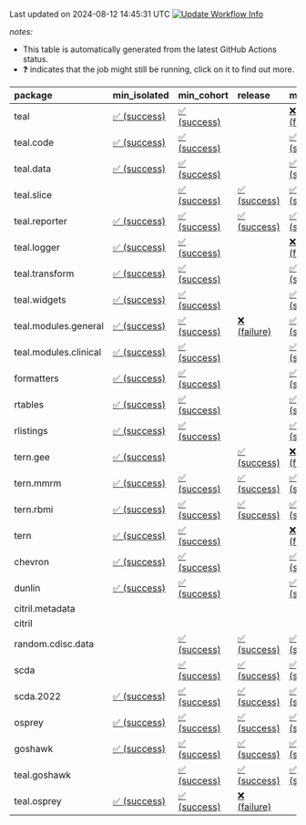 Last updated on 2024-08-12 14:45:31 UTC [![Update Workflow
Info](https://github.com/averissimo/verdepcheck-status/actions/workflows/update.yaml/badge.svg)](https://github.com/averissimo/verdepcheck-status/actions/workflows/update.yaml)

*notes:*

-   This table is automatically generated from the latest GitHub Actions
    status.
-   ❓ indicates that the job might still be running, click on it to
    find out more.

<table>
<colgroup>
<col style="width: 4%" />
<col style="width: 24%" />
<col style="width: 24%" />
<col style="width: 23%" />
<col style="width: 24%" />
</colgroup>
<thead>
<tr class="header">
<th style="text-align: left;">package</th>
<th style="text-align: left;">min_isolated</th>
<th style="text-align: left;">min_cohort</th>
<th style="text-align: left;">release</th>
<th style="text-align: left;">max</th>
</tr>
</thead>
<tbody>
<tr class="odd">
<td style="text-align: left;">teal</td>
<td
style="text-align: left;"><a href="https://github.com/insightsengineering/teal/actions/runs/10336786446/job/28612904725">✅
(success)</a></td>
<td
style="text-align: left;"><a href="https://github.com/insightsengineering/teal/actions/runs/10336786446/job/28612904648">✅
(success)</a></td>
<td style="text-align: left;"></td>
<td
style="text-align: left;"><a href="https://github.com/insightsengineering/teal/actions/runs/10336786446/job/28612904682">❌
(failure)</a></td>
</tr>
<tr class="even">
<td style="text-align: left;">teal.code</td>
<td
style="text-align: left;"><a href="https://github.com/insightsengineering/teal.code/actions/runs/10336799017/job/28612930729">✅
(success)</a></td>
<td
style="text-align: left;"><a href="https://github.com/insightsengineering/teal.code/actions/runs/10336799017/job/28612930674">✅
(success)</a></td>
<td style="text-align: left;"></td>
<td
style="text-align: left;"><a href="https://github.com/insightsengineering/teal.code/actions/runs/10336799017/job/28612930624">✅
(success)</a></td>
</tr>
<tr class="odd">
<td style="text-align: left;">teal.data</td>
<td
style="text-align: left;"><a href="https://github.com/insightsengineering/teal.data/actions/runs/10336789637/job/28612911365">✅
(success)</a></td>
<td
style="text-align: left;"><a href="https://github.com/insightsengineering/teal.data/actions/runs/10336789637/job/28612911227">✅
(success)</a></td>
<td style="text-align: left;"></td>
<td
style="text-align: left;"><a href="https://github.com/insightsengineering/teal.data/actions/runs/10336789637/job/28612911294">✅
(success)</a></td>
</tr>
<tr class="even">
<td style="text-align: left;">teal.slice</td>
<td style="text-align: left;"></td>
<td
style="text-align: left;"><a href="https://github.com/insightsengineering/teal.slice/actions/runs/10336794337/job/28612920901">✅
(success)</a></td>
<td
style="text-align: left;"><a href="https://github.com/insightsengineering/teal.slice/actions/runs/10336794337/job/28612920986">✅
(success)</a></td>
<td
style="text-align: left;"><a href="https://github.com/insightsengineering/teal.slice/actions/runs/10336794337/job/28612920789">✅
(success)</a></td>
</tr>
<tr class="odd">
<td style="text-align: left;">teal.reporter</td>
<td
style="text-align: left;"><a href="https://github.com/insightsengineering/teal.reporter/actions/runs/10336791565/job/28612915348">✅
(success)</a></td>
<td
style="text-align: left;"><a href="https://github.com/insightsengineering/teal.reporter/actions/runs/10336791565/job/28612915083">✅
(success)</a></td>
<td
style="text-align: left;"><a href="https://github.com/insightsengineering/teal.reporter/actions/runs/10336791565/job/28612915295">✅
(success)</a></td>
<td
style="text-align: left;"><a href="https://github.com/insightsengineering/teal.reporter/actions/runs/10336791565/job/28612915233">✅
(success)</a></td>
</tr>
<tr class="even">
<td style="text-align: left;">teal.logger</td>
<td
style="text-align: left;"><a href="https://github.com/insightsengineering/teal.logger/actions/runs/10336787653/job/28612907154">✅
(success)</a></td>
<td
style="text-align: left;"><a href="https://github.com/insightsengineering/teal.logger/actions/runs/10336787653/job/28612907083">✅
(success)</a></td>
<td style="text-align: left;"></td>
<td
style="text-align: left;"><a href="https://github.com/insightsengineering/teal.logger/actions/runs/10336787653/job/28612907011">❌
(failure)</a></td>
</tr>
<tr class="odd">
<td style="text-align: left;">teal.transform</td>
<td
style="text-align: left;"><a href="https://github.com/insightsengineering/teal.transform/actions/runs/10336792248/job/28612916507">✅
(success)</a></td>
<td
style="text-align: left;"><a href="https://github.com/insightsengineering/teal.transform/actions/runs/10336792248/job/28612916387">✅
(success)</a></td>
<td style="text-align: left;"></td>
<td
style="text-align: left;"><a href="https://github.com/insightsengineering/teal.transform/actions/runs/10336792248/job/28612916441">✅
(success)</a></td>
</tr>
<tr class="even">
<td style="text-align: left;">teal.widgets</td>
<td
style="text-align: left;"><a href="https://github.com/insightsengineering/teal.widgets/actions/runs/10336803894/job/28612940577">✅
(success)</a></td>
<td
style="text-align: left;"><a href="https://github.com/insightsengineering/teal.widgets/actions/runs/10336803894/job/28612940522">✅
(success)</a></td>
<td style="text-align: left;"></td>
<td
style="text-align: left;"><a href="https://github.com/insightsengineering/teal.widgets/actions/runs/10336803894/job/28612940472">✅
(success)</a></td>
</tr>
<tr class="odd">
<td style="text-align: left;">teal.modules.general</td>
<td
style="text-align: left;"><a href="https://github.com/insightsengineering/teal.modules.general/actions/runs/10336786911/job/28612905727">✅
(success)</a></td>
<td
style="text-align: left;"><a href="https://github.com/insightsengineering/teal.modules.general/actions/runs/10336786911/job/28612905542">✅
(success)</a></td>
<td
style="text-align: left;"><a href="https://github.com/insightsengineering/teal.modules.general/actions/runs/10336786911/job/28612905785">❌
(failure)</a></td>
<td
style="text-align: left;"><a href="https://github.com/insightsengineering/teal.modules.general/actions/runs/10336786911/job/28612905656">✅
(success)</a></td>
</tr>
<tr class="even">
<td style="text-align: left;">teal.modules.clinical</td>
<td
style="text-align: left;"><a href="https://github.com/insightsengineering/teal.modules.clinical/actions/runs/10336798573/job/28612929356">✅
(success)</a></td>
<td
style="text-align: left;"><a href="https://github.com/insightsengineering/teal.modules.clinical/actions/runs/10336798573/job/28612929276">✅
(success)</a></td>
<td style="text-align: left;"></td>
<td
style="text-align: left;"><a href="https://github.com/insightsengineering/teal.modules.clinical/actions/runs/10336798573/job/28612929196">✅
(success)</a></td>
</tr>
<tr class="odd">
<td style="text-align: left;">formatters</td>
<td
style="text-align: left;"><a href="https://github.com/insightsengineering/formatters/actions/runs/10336795616/job/28612923085">✅
(success)</a></td>
<td
style="text-align: left;"><a href="https://github.com/insightsengineering/formatters/actions/runs/10336795616/job/28612922911">✅
(success)</a></td>
<td style="text-align: left;"></td>
<td
style="text-align: left;"><a href="https://github.com/insightsengineering/formatters/actions/runs/10336795616/job/28612922994">✅
(success)</a></td>
</tr>
<tr class="even">
<td style="text-align: left;">rtables</td>
<td
style="text-align: left;"><a href="https://github.com/insightsengineering/rtables/actions/runs/10336787045/job/28612906000">✅
(success)</a></td>
<td
style="text-align: left;"><a href="https://github.com/insightsengineering/rtables/actions/runs/10336787045/job/28612906147">✅
(success)</a></td>
<td style="text-align: left;"></td>
<td
style="text-align: left;"><a href="https://github.com/insightsengineering/rtables/actions/runs/10336787045/job/28612906075">✅
(success)</a></td>
</tr>
<tr class="odd">
<td style="text-align: left;">rlistings</td>
<td
style="text-align: left;"><a href="https://github.com/insightsengineering/rlistings/actions/runs/10336789925/job/28612911767">✅
(success)</a></td>
<td
style="text-align: left;"><a href="https://github.com/insightsengineering/rlistings/actions/runs/10336789925/job/28612911682">✅
(success)</a></td>
<td style="text-align: left;"></td>
<td
style="text-align: left;"><a href="https://github.com/insightsengineering/rlistings/actions/runs/10336789925/job/28612911610">✅
(success)</a></td>
</tr>
<tr class="even">
<td style="text-align: left;">tern.gee</td>
<td
style="text-align: left;"><a href="https://github.com/insightsengineering/tern.gee/actions/runs/10336797053/job/28612926514">✅
(success)</a></td>
<td style="text-align: left;"></td>
<td
style="text-align: left;"><a href="https://github.com/insightsengineering/tern.gee/actions/runs/10336797053/job/28612926595">✅
(success)</a></td>
<td
style="text-align: left;"><a href="https://github.com/insightsengineering/tern.gee/actions/runs/10336797053/job/28612926447">❌
(failure)</a></td>
</tr>
<tr class="odd">
<td style="text-align: left;">tern.mmrm</td>
<td
style="text-align: left;"><a href="https://github.com/insightsengineering/tern.mmrm/actions/runs/10336803015/job/28612938452">✅
(success)</a></td>
<td
style="text-align: left;"><a href="https://github.com/insightsengineering/tern.mmrm/actions/runs/10336803015/job/28612938361">✅
(success)</a></td>
<td
style="text-align: left;"><a href="https://github.com/insightsengineering/tern.mmrm/actions/runs/10336803015/job/28612938502">✅
(success)</a></td>
<td
style="text-align: left;"><a href="https://github.com/insightsengineering/tern.mmrm/actions/runs/10336803015/job/28612938227">✅
(success)</a></td>
</tr>
<tr class="even">
<td style="text-align: left;">tern.rbmi</td>
<td
style="text-align: left;"><a href="https://github.com/insightsengineering/tern.rbmi/actions/runs/10336794701/job/28612921481">✅
(success)</a></td>
<td
style="text-align: left;"><a href="https://github.com/insightsengineering/tern.rbmi/actions/runs/10336794701/job/28612921402">✅
(success)</a></td>
<td
style="text-align: left;"><a href="https://github.com/insightsengineering/tern.rbmi/actions/runs/10336794701/job/28612921550">✅
(success)</a></td>
<td
style="text-align: left;"><a href="https://github.com/insightsengineering/tern.rbmi/actions/runs/10336794701/job/28612921277">✅
(success)</a></td>
</tr>
<tr class="odd">
<td style="text-align: left;">tern</td>
<td
style="text-align: left;"><a href="https://github.com/insightsengineering/tern/actions/runs/10336791497/job/28612915200">✅
(success)</a></td>
<td
style="text-align: left;"><a href="https://github.com/insightsengineering/tern/actions/runs/10336791497/job/28612915146">✅
(success)</a></td>
<td style="text-align: left;"></td>
<td
style="text-align: left;"><a href="https://github.com/insightsengineering/tern/actions/runs/10336791497/job/28612915068">❌
(failure)</a></td>
</tr>
<tr class="even">
<td style="text-align: left;">chevron</td>
<td
style="text-align: left;"><a href="https://github.com/insightsengineering/chevron/actions/runs/10336797775/job/28612927884">✅
(success)</a></td>
<td
style="text-align: left;"><a href="https://github.com/insightsengineering/chevron/actions/runs/10336797775/job/28612927775">✅
(success)</a></td>
<td style="text-align: left;"></td>
<td
style="text-align: left;"><a href="https://github.com/insightsengineering/chevron/actions/runs/10336797775/job/28612927692">✅
(success)</a></td>
</tr>
<tr class="odd">
<td style="text-align: left;">dunlin</td>
<td
style="text-align: left;"><a href="https://github.com/insightsengineering/dunlin/actions/runs/10336797800/job/28612927950">✅
(success)</a></td>
<td
style="text-align: left;"><a href="https://github.com/insightsengineering/dunlin/actions/runs/10336797800/job/28612927872">✅
(success)</a></td>
<td style="text-align: left;"></td>
<td
style="text-align: left;"><a href="https://github.com/insightsengineering/dunlin/actions/runs/10336797800/job/28612927744">✅
(success)</a></td>
</tr>
<tr class="even">
<td style="text-align: left;">citril.metadata</td>
<td style="text-align: left;"></td>
<td style="text-align: left;"></td>
<td style="text-align: left;"></td>
<td style="text-align: left;"></td>
</tr>
<tr class="odd">
<td style="text-align: left;">citril</td>
<td style="text-align: left;"></td>
<td style="text-align: left;"></td>
<td style="text-align: left;"></td>
<td style="text-align: left;"></td>
</tr>
<tr class="even">
<td style="text-align: left;">random.cdisc.data</td>
<td style="text-align: left;"></td>
<td
style="text-align: left;"><a href="https://github.com/insightsengineering/random.cdisc.data/actions/runs/10336795202/job/28612922342">✅
(success)</a></td>
<td
style="text-align: left;"><a href="https://github.com/insightsengineering/random.cdisc.data/actions/runs/10336795202/job/28612922557">✅
(success)</a></td>
<td
style="text-align: left;"><a href="https://github.com/insightsengineering/random.cdisc.data/actions/runs/10336795202/job/28612922458">✅
(success)</a></td>
</tr>
<tr class="odd">
<td style="text-align: left;">scda</td>
<td style="text-align: left;"></td>
<td
style="text-align: left;"><a href="https://github.com/insightsengineering/scda/actions/runs/10336796394/job/28612924699">✅
(success)</a></td>
<td
style="text-align: left;"><a href="https://github.com/insightsengineering/scda/actions/runs/10336796394/job/28612924624">✅
(success)</a></td>
<td
style="text-align: left;"><a href="https://github.com/insightsengineering/scda/actions/runs/10336796394/job/28612924666">✅
(success)</a></td>
</tr>
<tr class="even">
<td style="text-align: left;">scda.2022</td>
<td
style="text-align: left;"><a href="https://github.com/insightsengineering/scda.2022/actions/runs/10336794308/job/28612920887">✅
(success)</a></td>
<td
style="text-align: left;"><a href="https://github.com/insightsengineering/scda.2022/actions/runs/10336794308/job/28612920603">✅
(success)</a></td>
<td
style="text-align: left;"><a href="https://github.com/insightsengineering/scda.2022/actions/runs/10336794308/job/28612920985">✅
(success)</a></td>
<td
style="text-align: left;"><a href="https://github.com/insightsengineering/scda.2022/actions/runs/10336794308/job/28612920798">✅
(success)</a></td>
</tr>
<tr class="odd">
<td style="text-align: left;">osprey</td>
<td
style="text-align: left;"><a href="https://github.com/insightsengineering/osprey/actions/runs/10336801171/job/28612934755">✅
(success)</a></td>
<td
style="text-align: left;"><a href="https://github.com/insightsengineering/osprey/actions/runs/10336801171/job/28612934852">✅
(success)</a></td>
<td
style="text-align: left;"><a href="https://github.com/insightsengineering/osprey/actions/runs/10336801171/job/28612934816">✅
(success)</a></td>
<td
style="text-align: left;"><a href="https://github.com/insightsengineering/osprey/actions/runs/10336801171/job/28612934785">✅
(success)</a></td>
</tr>
<tr class="even">
<td style="text-align: left;">goshawk</td>
<td
style="text-align: left;"><a href="https://github.com/insightsengineering/goshawk/actions/runs/10336795841/job/28612923361">✅
(success)</a></td>
<td
style="text-align: left;"><a href="https://github.com/insightsengineering/goshawk/actions/runs/10336795841/job/28612923167">✅
(success)</a></td>
<td
style="text-align: left;"><a href="https://github.com/insightsengineering/goshawk/actions/runs/10336795841/job/28612923434">✅
(success)</a></td>
<td
style="text-align: left;"><a href="https://github.com/insightsengineering/goshawk/actions/runs/10336795841/job/28612923310">✅
(success)</a></td>
</tr>
<tr class="odd">
<td style="text-align: left;">teal.goshawk</td>
<td style="text-align: left;"></td>
<td
style="text-align: left;"><a href="https://github.com/insightsengineering/teal.goshawk/actions/runs/10336794558/job/28612921292">✅
(success)</a></td>
<td
style="text-align: left;"><a href="https://github.com/insightsengineering/teal.goshawk/actions/runs/10336794558/job/28612921364">✅
(success)</a></td>
<td
style="text-align: left;"><a href="https://github.com/insightsengineering/teal.goshawk/actions/runs/10336794558/job/28612921181">✅
(success)</a></td>
</tr>
<tr class="even">
<td style="text-align: left;">teal.osprey</td>
<td
style="text-align: left;"><a href="https://github.com/insightsengineering/teal.osprey/actions/runs/10336799496/job/28612931687">✅
(success)</a></td>
<td
style="text-align: left;"><a href="https://github.com/insightsengineering/teal.osprey/actions/runs/10336799496/job/28612931620">✅
(success)</a></td>
<td
style="text-align: left;"><a href="https://github.com/insightsengineering/teal.osprey/actions/runs/10336799496/job/28612931765">❌
(failure)</a></td>
<td style="text-align: left;"></td>
</tr>
</tbody>
</table>
